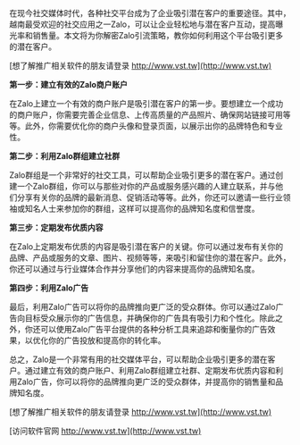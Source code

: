 在现今社交媒体时代，各种社交平台成为了企业吸引潜在客户的重要途径。其中，越南最受欢迎的社交应用之一Zalo，可以让企业轻松地与潜在客户互动，提高曝光率和销售量。本文将为你解密Zalo引流策略，教你如何利用这个平台吸引更多的潜在客户。

[想了解推广相关软件的朋友请登录 http://www.vst.tw](http://www.vst.tw)

**第一步：建立有效的Zalo商户账户**

在Zalo上建立一个有效的商户账户是吸引潜在客户的第一步。要想建立一个成功的商户账户，你需要完善企业信息、上传高质量的产品照片、确保网站链接可用等等。此外，你需要优化你的商户头像和登录页面，以展示出你的品牌特色和专业性。

**第二步：利用Zalo群组建立社群**

Zalo群组是一个非常好的社交工具，可以帮助企业吸引更多的潜在客户。通过创建一个Zalo群组，你可以与那些对你的产品或服务感兴趣的人建立联系，并与他们分享有关你的品牌的最新消息、促销活动等等。此外，你还可以邀请一些行业领袖或知名人士来参加你的群组，这样可以提高你的品牌知名度和信誉度。

**第三步：定期发布优质内容**

在Zalo上定期发布优质的内容是吸引潜在客户的关键。你可以通过发布有关你的品牌、产品或服务的文章、图片、视频等等，来吸引和留住你的潜在客户。此外，你还可以通过与行业媒体合作并分享他们的内容来提高你的品牌知名度。

**第四步：利用Zalo广告**

最后，利用Zalo广告可以将你的品牌推向更广泛的受众群体。你可以通过Zalo广告向目标受众展示你的广告信息，并确保你的广告具有吸引力和个性化。除此之外，你还可以使用Zalo广告平台提供的各种分析工具来追踪和衡量你的广告效果，以优化你的广告投放和提高你的转化率。

总之，Zalo是一个非常有用的社交媒体平台，可以帮助企业吸引更多的潜在客户。通过建立有效的商户账户、利用Zalo群组建立社群、定期发布优质内容和利用Zalo广告，你可以将你的品牌推向更广泛的受众群体，并提高你的销售量和品牌知名度。

[想了解推广相关软件的朋友请登录 http://www.vst.tw](http://www.vst.tw)


[访问软件官网 http://www.vst.tw](http://www.vst.tw)
